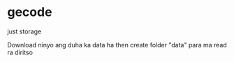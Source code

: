 # gecode
just storage


Download ninyo ang duha ka data ha then create folder "data" para ma read ra diritso
